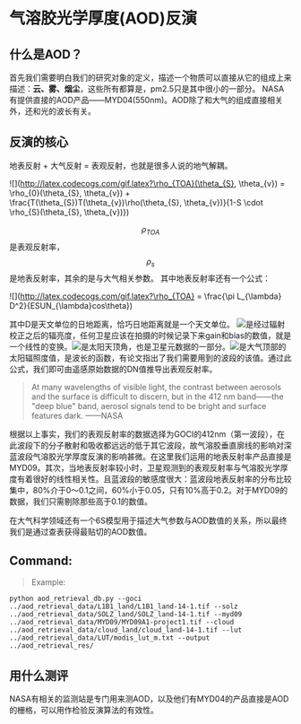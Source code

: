 # 气溶胶光学厚度(AOD)反演



## 什么是AOD？
首先我们需要明白我们的研究对象的定义，描述一个物质可以直接从它的组成上来描述：**云、雾、烟尘**，这些所有都算是，pm2.5只是其中很小的一部分。
NASA有提供直接的AOD产品——MYD04(550nm)。AOD除了和大气的组成直接相关外，还和光的波长有关。



## 反演的核心
地表反射 + 大气反射 = 表观反射，也就是很多人说的地气解耦。

![](http://latex.codecogs.com/gif.latex?\rho_{TOA}(\theta_{S}, \theta_{v}) = \rho_{0}(\theta_{S}, \theta_{v}) + \frac{T(\theta_{S})T(\theta_{v})\rho(\theta_{S}, \theta_{v})}{1-S \cdot \rho_{S}(\theta_{S}, \theta_{v})})

$$\rho_{TOA}$$是表观反射率，$$\rho_{s}$$是地表反射率，其余的是与大气相关参数。
其中地表反射率还有一个公式：

![](http://latex.codecogs.com/gif.latex?\rho_{TOA} = \frac{\\pi L_{\lambda} D^2}{ESUN_{\lambda}cos\theta})

其中D是天文单位的日地距离，恰巧日地距离就是一个天文单位。 ![](http://latex.codecogs.com/gif.latex?L_\\lambda)是经过辐射校正之后的辐亮度，任何卫星应该在拍摄的时候记录下来gain和bias的数值，就是一个线性的变换。![](http://latex.codecogs.com/gif.latex?\theta)是太阳天顶角，也是卫星元数据的一部分。![](http://latex.codecogs.com/gif.latex?ESUN_{\\lambda})是大气顶部的太阳辐照度值，是波长的函数，有论文指出了我们需要用到的波段的该值。通过此公式，我们即可由遥感原始数据的DN值推导出表观反射率。


> At many wavelengths of visible light, the contrast between aerosols and the surface is difficult to discern, but in the 412 nm band——the "deep blue" band, aerosol signals tend to be bright and surface features dark.    ——NASA

根据以上事实，我们的表观反射率的数据选择为GOCI的412nm（第一波段），在此波段下的分子散射和吸收都远远的低于其它波段，故气溶胶垂直廓线的影响对深蓝波段气溶胶光学厚度反演的影响甚微。在这里我们运用的地表反射率产品直接是MYD09。其次，当地表反射率较小时，卫星观测到的表观反射率与气溶胶光学厚度有着很好的线性相关性。且蓝波段的敏感度很大：蓝波段地表反射率的分布比较集中，80%介于0～0.1之间，60%小于0.05，只有10%高于0.2。对于MYD09的数据，我们只需剔除那些高于0.1的数值。

在大气科学领域还有一个6S模型用于描述大气参数与AOD数值的关系，所以最终我们是通过查表获得最贴切的AOD数值。



## Command:
> Example:

```shell
python aod_retrieval_db.py --goci ../aod_retrieval_data/L1B1_land/L1B1_land-14-1.tif --solz ../aod_retrieval_data/SOLZ_land/SOLZ_land-14-1.tif --myd09 ../aod_retrieval_data/MYD09/MYD09A1-project1.tif --cloud ../aod_retrieval_data/cloud_land/cloud_land-14-1.tif --lut ../aod_retrieval_data/LUT/modis_lut_m.txt --output ../aod_retrieval_res/
```

## 用什么测评
NASA有相关的监测站是专门用来测AOD，以及他们有MYD04的产品直接是AOD的栅格，可以用作检验反演算法的有效性。